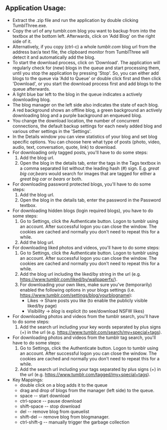 ## Application Usage:

* Extract the .zip file and run the application by double clicking TumblThree.exe.
* Copy the url of any tumblr.com blog you want to backup from into the textbox at the bottom left. Afterwards, click on 'Add Blog' on the right side of it.
* Alternatively, if you copy (ctrl-c) a whole _tumblr.com_ blog url from the address bar/a text file, the clipboard monitor from TumblThree will detect it and automatically add the blog.
* To start the download process, click on 'Download'. The application will regularly check for (new) blogs in the queue and start processing them, until you stop the application by pressing 'Stop'. So, you can either add blogs to the queue via 'Add to Queue' or double click first and then click 'Download', or you start the download process first and add blogs to the queue afterwards.
* A light blue bar left to the blog in the queue indicates a actively downloading blog.
* The blog manager on the left side also indicates the state of each blog. A red background shows an offline blog, a green background an actively downloading blog and a purple background an enqueued blog.
* You change the download location, the number of concurrent connections, the default backup settings for each newly added blog and various other settings in the 'Settings'. 
* In the Details window you can view statistics of your blog and set blog specific options. You can choose here what type of posts (photo, video, audio, text, conversation, quote, link) to download.
* For downloading only tagged posts, you'll have to do some steps:
  1. Add the blog url.
  2. Open the blog in the details tab, enter the tags in the Tags textbox in a comma separated list without the leading hash (#) sign. E.g. _great big car,bears_ would search for images that are tagged for either a _great big car_ or _bears_ or both.
* For downloading password protected blogs, you'll have to do some steps:
  1. Add the blog url.
  2. Open the blog in the details tab, enter the password in the Password textbox.
* For downloading hidden blogs (login required blogs), you have to do some steps:
  1. Go to Settings, click the Authenticate button. Logon to tumblr using an account. After successful logon you can close the window. The cookies are cached and normally you don't need to repeat this for a while.
  2. Add the blog url.
* For downloading liked photos and videos, you'll have to do some steps:
  1. Go to Settings, click the Authenticate button. Logon to tumblr using an account. After successful logon you can close the window. The cookies are cached and normally you don't need to repeat this for a while.
  2. Add the blog url including the liked/by string in the url (e.g. https://www.tumblr.com/liked/by/wallpaperfx/).
  3. For downloading your own likes, make sure you've (temporarily) enabled the following options in your blogs settings (i.e. https://www.tumblr.com/settings/blog/yourblogname):
      * Likes -> Share posts you like (to enable the publicly visible liked/by page)
      * Visibility -> _blog_ is explicit (to see/download NSFW likes)
* For downloading photos and videos from the tumblr search, you'll have to do some steps:
  1. Add the search url including your key words separated by plus signs (+) in the url (e.g. https://www.tumblr.com/search/my+special+tags).
* For downloading photos and videos from the tumblr tag search, you'll have to do some steps:
  1. Go to Settings, click the Authenticate button. Logon to tumblr using an account. After successful logon you can close the window. The cookies are cached and normally you don't need to repeat this for a while.
  2. Add the search url including your tags separated by plus signs (+) in the url (e.g. https://www.tumblr.com/tagged/my+special+tags).
* Key Mappings:
  * double click on a blog adds it to the queue
  * drag and drop of blogs from the manager (left side) to the queue.
  * space -- start download
  * ctrl-space -- pause download
  * shift-space -- stop download
  * del -- remove blog from queuelist
  * shift-del -- remove blog from blogmanager.
  * ctrl-shift-g -- manually trigger the garbage collection